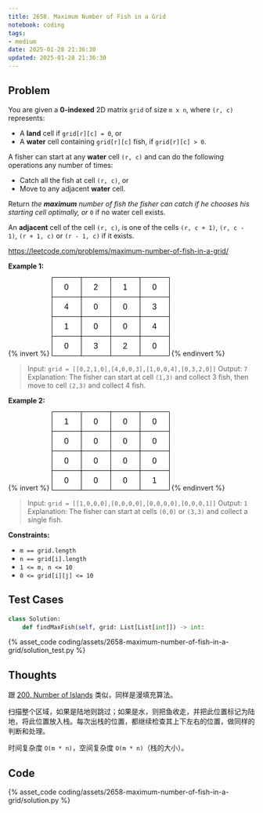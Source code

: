 ```yaml
---
title: 2658. Maximum Number of Fish in a Grid
notebook: coding
tags:
- medium
date: 2025-01-28 21:36:30
updated: 2025-01-28 21:36:30
---
```

## Problem

You are given a **0-indexed** 2D matrix `grid` of size `m x n`, where `(r, c)` represents:

- A **land** cell if `grid[r][c] = 0`, or
- A **water** cell containing `grid[r][c]` fish, if `grid[r][c] > 0`.

A fisher can start at any **water** cell `(r, c)` and can do the following operations any number of times:

- Catch all the fish at cell `(r, c)`, or
- Move to any adjacent **water** cell.

Return _the **maximum** number of fish the fisher can catch if he chooses his starting cell optimally, or_ `0` if no water cell exists.

An **adjacent** cell of the cell `(r, c)`, is one of the cells `(r, c + 1)`, `(r, c - 1)`, `(r + 1, c)` or `(r - 1, c)` if it exists.

<https://leetcode.com/problems/maximum-number-of-fish-in-a-grid/>

**Example 1:**

{% invert %}
![case1](assets/2658-maximum-number-of-fish-in-a-grid/case1.png)
{% endinvert %}

> Input: `grid = [[0,2,1,0],[4,0,0,3],[1,0,0,4],[0,3,2,0]]`
> Output: `7`
> Explanation: The fisher can start at cell `(1,3)` and collect 3 fish, then move to cell `(2,3)` and collect 4 fish.

**Example 2:**

{% invert %}
![case2](assets/2658-maximum-number-of-fish-in-a-grid/case2.png)
{% endinvert %}

> Input: `grid = [[1,0,0,0],[0,0,0,0],[0,0,0,0],[0,0,0,1]]`
> Output: `1`
> Explanation: The fisher can start at cells `(0,0)` or `(3,3)` and collect a single fish.

**Constraints:**

- `m == grid.length`
- `n == grid[i].length`
- `1 <= m, n <= 10`
- `0 <= grid[i][j] <= 10`

## Test Cases

``` python
class Solution:
    def findMaxFish(self, grid: List[List[int]]) -> int:
```

{% asset_code coding/assets/2658-maximum-number-of-fish-in-a-grid/solution_test.py %}

## Thoughts

跟 [200. Number of Islands](200-number-of-islands) 类似，同样是漫填充算法。

扫描整个区域，如果是陆地则跳过；如果是水，则把鱼收走，并把此位置标记为陆地，将此位置放入栈。每次出栈的位置，都继续检查其上下左右的位置，做同样的判断和处理。

时间复杂度 `O(m * n)`，空间复杂度 `O(m * n)`（栈的大小）。

## Code

{% asset_code coding/assets/2658-maximum-number-of-fish-in-a-grid/solution.py %}
